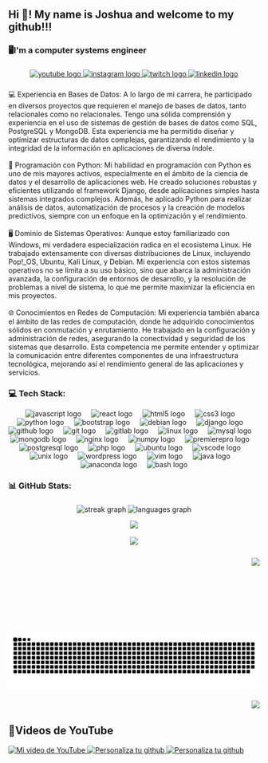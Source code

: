 <h2 align="left">Hi 👋! My name is Joshua and welcome to my github!!!</h2>

###

<h3 align="left">🖥️I'm a computer systems engineer</h3>

###

<div align="center">
  <a href="https://www.youtube.com/@xeyt3976" target="_blank">
    <img src="https://img.shields.io/static/v1?message=Youtube&logo=youtube&label=&color=FF0000&logoColor=white&labelColor=&style=for-the-badge" height="35" alt="youtube logo"  />
  </a>
  <a href="https://www.instagram.com/joshua_salgado.m/" target="_blank">
    <img src="https://img.shields.io/static/v1?message=Instagram&logo=instagram&label=&color=E4405F&logoColor=white&labelColor=&style=for-the-badge" height="35" alt="instagram logo"  />
  </a>
  <a href="https://www.twitch.tv/xexeyt" target="_blank">
    <img src="https://img.shields.io/static/v1?message=Twitch&logo=twitch&label=&color=9146FF&logoColor=white&labelColor=&style=for-the-badge" height="35" alt="twitch logo"  />
  </a>
  <a href="https://www.linkedin.com/in/yuren-j-salgado-martinez-b1096a299/" target="_blank">
    <img src="https://img.shields.io/static/v1?message=LinkedIn&logo=linkedin&label=&color=0077B5&logoColor=white&labelColor=&style=for-the-badge" height="35" alt="linkedin logo"  />
  </a>
</div>

###

<p align="left">💻 Experiencia en Bases de Datos: A lo largo de mi carrera, he participado en diversos proyectos que requieren el manejo de bases de datos, tanto relacionales como no relacionales. Tengo una sólida comprensión y experiencia en el uso de sistemas de gestión de bases de datos como SQL, PostgreSQL y MongoDB. Esta experiencia me ha permitido diseñar y optimizar estructuras de datos complejas, garantizando el rendimiento y la integridad de la información en aplicaciones de diversa índole.<br><br>🐍 Programación con Python: Mi habilidad en programación con Python es uno de mis mayores activos, especialmente en el ámbito de la ciencia de datos y el desarrollo de aplicaciones web. He creado soluciones robustas y eficientes utilizando el framework Django, desde aplicaciones simples hasta sistemas integrados complejos. Además, he aplicado Python para realizar análisis de datos, automatización de procesos y la creación de modelos predictivos, siempre con un enfoque en la optimización y el rendimiento.<br><br>🖥️ Dominio de Sistemas Operativos: Aunque estoy familiarizado con Windows, mi verdadera especialización radica en el ecosistema Linux. He trabajado extensamente con diversas distribuciones de Linux, incluyendo Pop!_OS, Ubuntu, Kali Linux, y Debian. Mi experiencia con estos sistemas operativos no se limita a su uso básico, sino que abarca la administración avanzada, la configuración de entornos de desarrollo, y la resolución de problemas a nivel de sistema, lo que me permite maximizar la eficiencia en mis proyectos.<br><br>🌐 Conocimientos en Redes de Computación: Mi experiencia también abarca el ámbito de las redes de computación, donde he adquirido conocimientos sólidos en conmutación y enrutamiento. He trabajado en la configuración y administración de redes, asegurando la conectividad y seguridad de los sistemas que desarrollo. Esta competencia me permite entender y optimizar la comunicación entre diferentes componentes de una infraestructura tecnológica, mejorando así el rendimiento general de las aplicaciones y servicios.</p>

###
<h3 align="left">💻 Tech Stack:</h3>


<div align="center">
  <img src="https://cdn.jsdelivr.net/gh/devicons/devicon/icons/javascript/javascript-original.svg" height="30" alt="javascript logo"  />
  <img width="12" />
  <img src="https://cdn.jsdelivr.net/gh/devicons/devicon/icons/react/react-original.svg" height="30" alt="react logo"  />
  <img width="12" />
  <img src="https://cdn.jsdelivr.net/gh/devicons/devicon/icons/html5/html5-original.svg" height="30" alt="html5 logo"  />
  <img width="12" />
  <img src="https://cdn.jsdelivr.net/gh/devicons/devicon/icons/css3/css3-original.svg" height="30" alt="css3 logo"  />
  <img width="12" />
  <img src="https://cdn.jsdelivr.net/gh/devicons/devicon/icons/python/python-original.svg" height="30" alt="python logo"  />
  <img width="12" />
  <img src="https://cdn.jsdelivr.net/gh/devicons/devicon/icons/bootstrap/bootstrap-original.svg" height="30" alt="bootstrap logo"  />
  <img width="12" />
  <img src="https://cdn.jsdelivr.net/gh/devicons/devicon/icons/debian/debian-original.svg" height="30" alt="debian logo"  />
  <img width="12" />
  <img src="https://cdn.jsdelivr.net/gh/devicons/devicon/icons/django/django-plain.svg" height="30" alt="django logo"  />
  <img width="12" />
  <img src="https://cdn.jsdelivr.net/gh/devicons/devicon/icons/github/github-original.svg" height="30" alt="github logo"  />
  <img width="12" />
  <img src="https://cdn.jsdelivr.net/gh/devicons/devicon/icons/git/git-original.svg" height="30" alt="git logo"  />
  <img width="12" />
  <img src="https://cdn.jsdelivr.net/gh/devicons/devicon/icons/gitlab/gitlab-original.svg" height="30" alt="gitlab logo"  />
  <img width="12" />
  <img src="https://cdn.jsdelivr.net/gh/devicons/devicon/icons/linux/linux-original.svg" height="30" alt="linux logo"  />
  <img width="12" />
  <img src="https://cdn.jsdelivr.net/gh/devicons/devicon/icons/mysql/mysql-original.svg" height="30" alt="mysql logo"  />
  <img width="12" />
  <img src="https://cdn.jsdelivr.net/gh/devicons/devicon/icons/mongodb/mongodb-original.svg" height="30" alt="mongodb logo"  />
  <img width="12" />
  <img src="https://cdn.jsdelivr.net/gh/devicons/devicon/icons/nginx/nginx-original.svg" height="30" alt="nginx logo"  />
  <img width="12" />
  <img src="https://cdn.jsdelivr.net/gh/devicons/devicon/icons/numpy/numpy-original.svg" height="30" alt="numpy logo"  />
  <img width="12" />
  <img src="https://cdn.jsdelivr.net/gh/devicons/devicon/icons/premierepro/premierepro-plain.svg" height="30" alt="premierepro logo"  />
  <img width="12" />
  <img src="https://cdn.jsdelivr.net/gh/devicons/devicon/icons/postgresql/postgresql-original.svg" height="30" alt="postgresql logo"  />
  <img width="12" />
  <img src="https://cdn.jsdelivr.net/gh/devicons/devicon/icons/php/php-original.svg" height="30" alt="php logo"  />
  <img width="12" />
  <img src="https://cdn.jsdelivr.net/gh/devicons/devicon/icons/ubuntu/ubuntu-plain.svg" height="30" alt="ubuntu logo"  />
  <img width="12" />
  <img src="https://cdn.jsdelivr.net/gh/devicons/devicon/icons/vscode/vscode-original.svg" height="30" alt="vscode logo"  />
  <img width="12" />
  <img src="https://cdn.jsdelivr.net/gh/devicons/devicon/icons/unix/unix-original.svg" height="30" alt="unix logo"  />
  <img width="12" />
  <img src="https://cdn.jsdelivr.net/gh/devicons/devicon/icons/wordpress/wordpress-original.svg" height="30" alt="wordpress logo"  />
  <img width="12" />
  <img src="https://cdn.jsdelivr.net/gh/devicons/devicon/icons/vim/vim-original.svg" height="30" alt="vim logo"  />
  <img width="12" />
  <img src="https://cdn.jsdelivr.net/gh/devicons/devicon/icons/java/java-original.svg" height="30" alt="java logo"  />
  <img width="12" />
  <img src="https://cdn.jsdelivr.net/gh/devicons/devicon/icons/anaconda/anaconda-original.svg" height="30" alt="anaconda logo"  />
  <img width="12" />
  <img src="https://cdn.jsdelivr.net/gh/devicons/devicon/icons/bash/bash-original.svg" height="30" alt="bash logo"  />
</div>

<h3 align="left">📊 GitHub Stats:</h3>

###

<div align="center">
  <img src="https://streak-stats.demolab.com?user=xeyt5&locale=en&mode=daily&theme=omni&hide_border=false&border_radius=5" height="150" alt="streak graph"  />
  <img src="https://github-readme-stats.vercel.app/api/top-langs?username=xeyt5&locale=es&hide_title=false&layout=compact&card_width=320&langs_count=5&theme=aura&hide_border=false" height="150" alt="languages graph"  />

  ![](https://github-contributor-stats.vercel.app/api?username=xeyt5&limit=5&theme=dracula&combine_all_yearly_contributions=true)
  
  ![](https://github-profile-trophy.vercel.app/?username=xeyt5&theme=dracula&no-frame=true&no-bg=false&margin-w=4)
  
</div>



###
<img align="right" height="150" src="https://media.tenor.com/NeJfHqkmdMIAAAAi/tux-linux-penguin.gif"  />
<img src="https://raw.githubusercontent.com/xeyt5/xeyt5/output/snake.svg" alt="Snake animation" />


###

<div align="right">
  <img src="https://visitor-badge.laobi.icu/badge?page_id=xeyt5.xeyt5&left_color=midnightblue&right_color=darkblue"  />
</div>

###


## 💾Videos de YouTube
<a href="https://www.youtube.com/shorts/QRZQ4WSITD4">
  <img src="https://img.youtube.com/vi/QRZQ4WSITD4/maxresdefault.jpg" alt="Mi video de YouTube" width="334"; />
  <img src="https://img.youtube.com/vi/GnWHfzcq4Ks/maxresdefault.jpg" alt="Personaliza tu github" width="334"; />
  <img src="https://img.youtube.com/vi/Y2dAcqDIe_I/maxresdefault.jpg" alt="Personaliza tu github" width="334"; />
</a>


